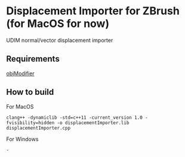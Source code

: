 # Displacement Importer for ZBrush (for MacOS for now)

UDIM normal/vector displacement importer


## Requirements
[objModifier](https://github.com/minoue/objModifier)

## How to build

For MacOS

```
clang++ -dynamiclib -std=c++11 -current_version 1.0 -fvisibility=hidden -o displacementImporter.lib displacementImporter.cpp
```

For Windows
```
-
```
